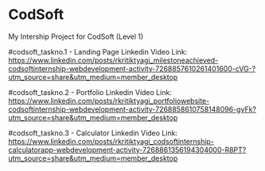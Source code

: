 # CodSoft
My Intership Project for CodSoft (Level 1)


#codsoft_taskno.1 - Landing Page
Linkedin Video Link: https://www.linkedin.com/posts/rkritiktyagi_milestoneachieved-codsoftinternship-webdevelopment-activity-7268857610261401600-cVG-?utm_source=share&utm_medium=member_desktop

#codsoft_taskno.2 - Portfolio
Linkedin Video Link: https://www.linkedin.com/posts/rkritiktyagi_portfoliowebsite-codsoftinternship-webdevelopment-activity-7268858610758148096-gyFk?utm_source=share&utm_medium=member_desktop

#codsoft_taskno.3 - Calculator
Linkedin Video Link: https://www.linkedin.com/posts/rkritiktyagi_codsoftinternship-calculatorapp-webdevelopment-activity-7268861356194304000-R8PT?utm_source=share&utm_medium=member_desktop
